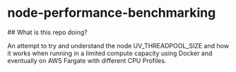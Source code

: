 # node-performance-benchmarking

## What is this repo doing?

An attempt to try and understand the node UV_THREADPOOL_SIZE and how it works when running in a limited compute capacity using Docker and eventually on AWS Fargate with different CPU Profiles.